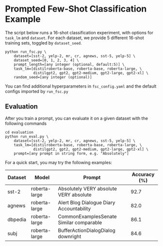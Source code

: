 # Prompted Few-Shot Classification Example

The script below runs a 16-shot classification experiment, with options for `task_lm` and `dataset`. For each dataset, we provide 5 different 16-shot training sets, toggled by `dataset_seed`.
```
python run_fsc.py \
    dataset=[sst-2, yelp-2, mr, cr, agnews, sst-5, yelp-5] \
    dataset_seed=[0, 1, 2, 3, 4] \
    prompt_length=[any integer (optional, default:5)] \
    task_lm=[distilroberta-base, roberta-base, roberta-large, \
             distilgpt2, gpt2, gpt2-medium, gpt2-large, gpt2-xl] \
    random_seed=[any integer (optional)]
```
You can find additional hyperparameters in `fsc_config.yaml` and the default configs imported by `run_fsc.py`

## Evaluation

After you train a prompt, you can evaluate it on a given dataset with the following commands
```
cd evaluation
python run_eval.py \
    dataset=[sst-2, yelp-2, mr, cr, agnews, sst-5, yelp-5] \
    task_lm=[distilroberta-base, roberta-base, roberta-large, \
             distilgpt2, gpt2, gpt2-medium, gpt2-large, gpt2-xl] \
    prompt=[any prompt in string form, e.g. "Absolutely"]
```

For a quick start, you may try the following examples: 

| Dataset | Model | Prompt | Accuracy (%) | 
| --- | --- | --- | --- | 
| sst-2 | roberta-large | Absolutely VERY absolute VERY absolute | 92.7 |
| agnews | roberta-large | Alert Blog Dialogue Diary Accountability | 82.0 |
| dbpedia | roberta-large | CommonExamplesSenate Similar comparable | 86.1 |
| subj | roberta-large | BufferActionDialogDialog downright | 84.6 |
